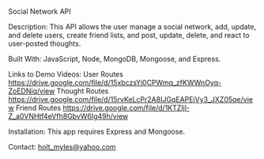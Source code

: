 Social Network API

Description: This API allows the user manage a social network, add, update, and delete users, create friend lists, and post, update, delete, and react to user-posted thoughts.

Built With: JavaScript, Node, MongoDB, Mongoose, and Express.

Links to Demo Videos: 
User Routes https://drive.google.com/file/d/15xbczsYi0CPWmq_zfKWWnOyq-ZoEDNiq/view
Thought Routes https://drive.google.com/file/d/15rvKeLcPr2A8IJGqEAPEjVy3_JXZ05qe/view
Friend Routes https://drive.google.com/file/d/1KTZIjl-Z_a0VNHtf4eVfh8GbvW6Ig49h/view

Installation: This app requires Express and Mongoose. 

Contact: holt_myles@yahoo.com
